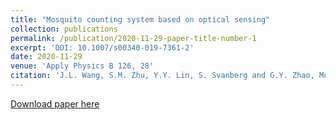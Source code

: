 ```yaml
---
title: "Mosquito counting system based on optical sensing"
collection: publications
permalink: /publication/2020-11-29-paper-title-number-1
excerpt: 'DOI: 10.1007/s00340-019-7361-2'
date: 2020-11-29
venue: 'Apply Physics B 126, 28'
citation: 'J.L. Wang, S.M. Zhu, Y.Y. Lin, S. Svanberg and G.Y. Zhao, Mosquito counting system based on optical sensing. Appl. Phys. B 126, 28 (2020).'
---
```

[Download paper here](https://link.springer.com/article/10.1007/s00340-019-7361-2)
